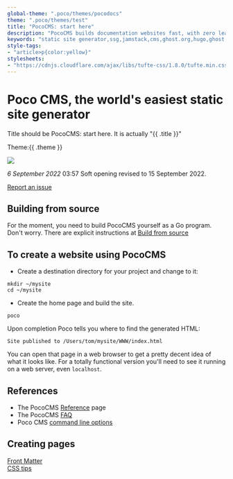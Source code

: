 ```yaml
---
global-theme: ".poco/themes/pocodocs"
theme: ".poco/themes/test"
title: "PocoCMS: start here"
description: "PocoCMS builds documentation websites fast, with zero learning or configuration required"
keywords: "static site generator,ssg,jamstack,cms,ghost.org,hugo,ghost,gohugo.io"
style-tags:
- "article>p{color:yellow}"
stylesheets:
- "https://cdnjs.cloudflare.com/ajax/libs/tufte-css/1.8.0/tufte.min.css"
---
```

# Poco CMS, the world's easiest static site generator

Title should be PocoCMS: start here. It is actually "{{ .title }}"

Theme:{{ .theme }} 


![](https://www.youtube.com/watch?v=dQw4w9WgXcQ)

*6 September 2022* 03:57 Soft opening revised to 15 September 2022.

[Report an issue](https://github.com/pococms/poco/issues)

## Building from source

For the moment, you need to build PocoCMS yourself as a 
Go program. Don't worry. There are explicit instructions at
[Build from source](pages/build-from-source.html)

## To create a website using PocoCMS

* Create a destination directory for your project and change to it:

```
mkdir ~/mysite
cd ~/mysite
```

* Create the home page and build the site.

```
poco
```

Upon completion Poco tells you where to find
the generated HTML:

```
Site published to /Users/tom/mysite/WWW/index.html
```

You can open that page in a web browser to get a pretty decent
idea of what it looks like. For a totally functional version
you'll need to see it running on a web server, even `localhost`.


## References
* The PocoCMS [Reference](pages/reference.html) page
* The PocoCMS [FAQ](pages/faq.html)
* Poco CMS [command line options](pages/cli.html)

## Creating pages
[Front Matter](pages/front-matter.html)  
[CSS tips](pages/css-tips.html)  


